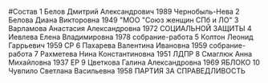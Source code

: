 #Состав
1 Белов Дмитрий Александрович 1989 Чернобыль-Нева
2 Белова Диана Викторовна 1949 \"МОО \"Союз женщин СПб и ЛО\"
3 Варламова Анастасия Александровна 1972 СОЦИАЛЬНОЙ ЗАЩИТЫ
4 Иевлева Елена Владимировна 1978 собрание-работа
5 Колтон Леонид Гаррьевич 1959 СР
6 Пахарева Валентина Ивановна 1959 собрание-работа
7 Рахметева Нина Константиновна 1951 ЛДПР
8 Смаглюк Анна Михайловна 1937 ЕР
9 Цветкова Галина Александровна 1969 ЯБЛОКО
10 Чувпило Светлана Васильевна 1958 ПАРТИЯ ЗА СПРАВЕДЛИВОСТЬ
